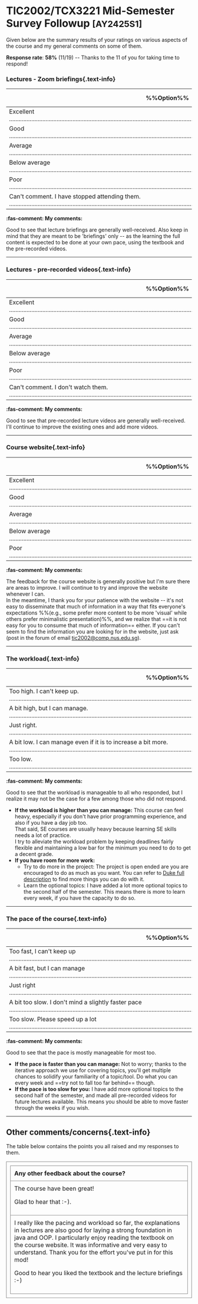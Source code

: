 <h1>
<span class="text-info">TIC2002/TCX3221 Mid-Semester Survey Followup</span>
 <small class="text-muted">[AY2425S1]</small>
</h1>

<p class="lead">
Given below are the summary results of your ratings on various aspects of the course and my general comments on some
of them.
</p>

<box type="info" icon=":fas-chart-pie:" seamless>

**Response rate**: **58%** (11/19) --
  Thanks to the 11 of you for taking time to respond!<br>
</box>


<a id="Q1"/>

### Lectures - Zoom briefings{.text-info}


%%Option%% | %%Count%% %%(/11)%% | %%Percentage%%
-------|-------|-----------
Excellent<br><span class="text-info bg-info">................................................................................................................................</span><span class="text-light bg-light">........................................................................</span> |7 | 63.64%
Good<br><span class="text-info bg-info">........................................................................</span><span class="text-light bg-light">................................................................................................................................</span> |4 | 36.36%
Average<br><span class="text-info bg-info"></span><span class="text-light bg-light">........................................................................................................................................................................................................</span> |0 | 0.0%
Below average<br><span class="text-info bg-info"></span><span class="text-light bg-light">........................................................................................................................................................................................................</span> |0 | 0.0%
Poor<br><span class="text-info bg-info"></span><span class="text-light bg-light">........................................................................................................................................................................................................</span> |0 | 0.0%
Can't comment. I have stopped attending them.<br><span class="text-info bg-info"></span><span class="text-light bg-light">........................................................................................................................................................................................................</span> |0 | 0.0%
        


<div class="indented">

**:fas-comment: My comments:**


Good to see that lecture briefings are generally well-received. 
Also keep in mind that they are meant to be 'briefings' only -- as the learning the full content is expected to be
done at your own pace, using the textbook and the pre-recorded videos.
    
</div>
        
        
---

<a id="Q2"/>

### Lectures - pre-recorded videos{.text-info}


%%Option%% | %%Count%% %%(/11)%% | %%Percentage%%
-------|-------|-----------
Excellent<br><span class="text-info bg-info">..................................................................................................................................................</span><span class="text-light bg-light">......................................................</span> |8 | 72.73%
Good<br><span class="text-info bg-info">....................................</span><span class="text-light bg-light">....................................................................................................................................................................</span> |2 | 18.18%
Average<br><span class="text-info bg-info"></span><span class="text-light bg-light">........................................................................................................................................................................................................</span> |0 | 0.0%
Below average<br><span class="text-info bg-info"></span><span class="text-light bg-light">........................................................................................................................................................................................................</span> |0 | 0.0%
Poor<br><span class="text-info bg-info"></span><span class="text-light bg-light">........................................................................................................................................................................................................</span> |0 | 0.0%
Can't comment. I don't watch them.<br><span class="text-info bg-info">..................</span><span class="text-light bg-light">......................................................................................................................................................................................</span> |1 | 9.09%
        


<div class="indented">

**:fas-comment: My comments:**


Good to see that pre-recorded lecture videos are generally well-received.
I'll continue to improve the existing ones and add more videos. 
    
</div>
        
        
---

<a id="Q3"/>

### Course website{.text-info}


%%Option%% | %%Count%% %%(/11)%% | %%Percentage%%
-------|-------|-----------
Excellent<br><span class="text-info bg-info">......................................................................................................................................................................................</span><span class="text-light bg-light">..................</span> |10 | 90.91%
Good<br><span class="text-info bg-info">..................</span><span class="text-light bg-light">......................................................................................................................................................................................</span> |1 | 9.09%
Average<br><span class="text-info bg-info"></span><span class="text-light bg-light">........................................................................................................................................................................................................</span> |0 | 0.0%
Below average<br><span class="text-info bg-info"></span><span class="text-light bg-light">........................................................................................................................................................................................................</span> |0 | 0.0%
Poor<br><span class="text-info bg-info"></span><span class="text-light bg-light">........................................................................................................................................................................................................</span> |0 | 0.0%
        


<div class="indented">

**:fas-comment: My comments:**


The feedback for the course website is generally positive but I'm sure there are areas to improve.
  I will continue to try and improve the website whenever I can.<br>
  In the meantime, I thank you for your patience with the website -- it's not easy to disseminate that much
  of information in a way that fits everyone's expectations %%(e.g., some prefer more content to be more 'visual'
  while others prefer minimalistic presentation)%%,
  and we realize that ==it is not easy for you to consume that much of information== either. 
  If you can't seem to find the information you are looking for in the website, just ask (post in the forum
   of email tic2002@comp.nus.edu.sg).
    
</div>
        
        
---

<a id="Q5"/>

### The workload{.text-info}


%%Option%% | %%Count%% %%(/11)%% | %%Percentage%%
-------|-------|-----------
Too high. I can't keep up.<br><span class="text-info bg-info"></span><span class="text-light bg-light">........................................................................................................................................................................................................</span> |0 | 0.0%
A bit high, but I can manage.<br><span class="text-info bg-info">........................................................................</span><span class="text-light bg-light">................................................................................................................................</span> |4 | 36.36%
Just right.<br><span class="text-info bg-info">................................................................................................................................</span><span class="text-light bg-light">........................................................................</span> |7 | 63.64%
A bit low. I can manage even if it is to increase a bit more.<br><span class="text-info bg-info"></span><span class="text-light bg-light">........................................................................................................................................................................................................</span> |0 | 0.0%
Too low. <br><span class="text-info bg-info"></span><span class="text-light bg-light">........................................................................................................................................................................................................</span> |0 | 0.0%
        


<div class="indented">

**:fas-comment: My comments:**


Good to see that the workload is manageable to all who responded, but I realize it may not be the case for a few among those who did not respond.

* **If the workload is higher than you can manage:** This course can feel heavy, 
  especially if you don't have prior programming
  experience, and also if you have a day job too.<br>
  That said, SE courses are usually heavy because learning SE skills needs a lot of practice.<br>
  I try to alleviate the workload problem by keeping deadlines fairly flexible and maintaining a low bar for
  the minimum you need to do to get a decent grade. 
* **If you have room for more work:**
  * Try to do more in the project: The project is open ended are you are encouraged to do as much as you want.
    You can refer to [Duke full description](https://nus-tic2002-ay2425s1.github.io/website/se-book-adapted/projectDuke/index.html) to find
    more things you can do with it.
  * Learn the optional topics: I have added a lot more optional topics to the second half of the semester.
    This means there is more to learn every week, if you have the capacity to do so.
    
</div>
        
        
---

<a id="Q4"/>

### The pace of the course{.text-info}


%%Option%% | %%Count%% %%(/11)%% | %%Percentage%%
-------|-------|-----------
Too fast, I can't keep up<br><span class="text-info bg-info"></span><span class="text-light bg-light">........................................................................................................................................................................................................</span> |0 | 0.0%
A bit fast, but I can manage<br><span class="text-info bg-info">......................................................</span><span class="text-light bg-light">..................................................................................................................................................</span> |3 | 27.27%
Just right<br><span class="text-info bg-info">..................................................................................................................................................</span><span class="text-light bg-light">......................................................</span> |8 | 72.73%
A bit too slow. I don't mind a slightly faster pace<br><span class="text-info bg-info"></span><span class="text-light bg-light">........................................................................................................................................................................................................</span> |0 | 0.0%
Too slow. Please speed up a lot<br><span class="text-info bg-info"></span><span class="text-light bg-light">........................................................................................................................................................................................................</span> |0 | 0.0%
        


<div class="indented">

**:fas-comment: My comments:**


Good to see that the pace is mostly manageable for most too.
* **If the pace is faster than you can manage:** Not to worry; thanks to the iterative approach we use for
  covering topics, you'll get multiple chances to solidify your familiarity of a topic/tool.
  Do what you can every week and ==try not to fall too far behind== though.
* **If the pace is too slow for you:** I have add more optional topics to the second half of the semester,
  and made all pre-recorded videos for future lectures available.
   This means you should be able to move faster through the weeks if you wish.
    
</div>
        
        

---

## Other comments/concerns{.text-info}

<p class="lead"><md>The table below contains the points you all raised and my responses to them.<br>
</md></p>

<table style="border: 1px solid grey; border-collapse: collapse; padding:10px; text-align:left">
<tbody>
<tr style="border: 1px solid grey; border-collapse: collapse; padding:10px; text-align:left">
<th style="border: 1px solid grey; border-collapse: collapse; padding:10px; text-align:left">Any other feedback about the course?</th>
</tr>
<tr style="border: 1px solid grey; border-collapse: collapse; padding:10px; text-align:left">
<td style="border: 1px solid grey; border-collapse: collapse; padding:10px; text-align:left">
<markdown>The course have been great!</markdown>

<box type="info" icon=":fas-comment:" light><span class="text-info"><markdown>Glad to hear that :-).</markdown>
</span></box>
</td>
</tr>
<tr style="border: 1px solid grey; border-collapse: collapse; padding:10px; text-align:left">
<td style="border: 1px solid grey; border-collapse: collapse; padding:10px; text-align:left">
<markdown>I really like the pacing and workload so far, the explanations in lectures are also good for laying a strong foundation in java and OOP. I particularly enjoy reading the textbook on the course website. It was informative and very easy to understand. Thank you for the effort you've put in for this mod!</markdown>

<box type="info" icon=":fas-comment:" light><span class="text-info"><markdown>Good to hear you liked the textbook and the lecture briefings :-)</markdown>
</span></box>
</td>
</tr>
</tbody>
</table>

<br>